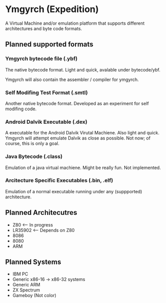 Ymgyrch (Expedition)
=======

A Virtual Machine and/or emulation platform that supports different architectures and byte code formats.

Planned supported formats
-----------------

### Ymgyrch bytecode file (.ybf)
The native bytecode format. Light and quick, avalable under bytecode/ybf.

Ymgyrch will also contain the assembler / compiler for ymgyrch.


### Self Modifing Test Format (.smtl)
Another native bytecode format. Developed as an experiment for self modifing code.

### Android Dalvik Executable (.dex)
A executable for the Android Dalvik Virutal Machiene. Also light and quick.
Ymgyrch will attempt emulate Dalvik as close as possible.
Not now; of course, this is only a goal.

### Java Bytecode (.class)
Emulation of a java virtual machiene. Might be really fun. Not implemented.

### Arcitecture Specific Executables (.bin, .elf)

Emulation of a normal executable running under any (suppported) architecture.

Planned Architecutres
-----------------
* Z80 <-- In progress
* LR35902 <-- Depends on Z80
* 8086
* 8080
* ARM

Planned Systems
-----------------
* IBM PC
* Generic x86-16 -> x86-32 systems
* Generic ARM
* ZX Spectrum
* Gameboy (Not color)